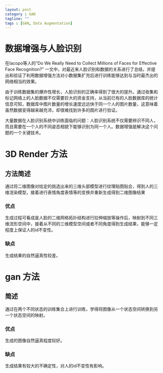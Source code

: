 ```yaml
---
layout: post
category : GAN
tagline: ""
tags : [GAN, Data Augmentation]
---
```


# 数据增强与人脸识别  
在Iacopo等人的“Do We Really Need to Collect Millions of Faces for Eﬀective Face Recognition?” 一文中，对最近来人脸识别和数据的关系进行了总结，并提出和验证了利用数据增强方法对小数据集扩充后进行训练能够达到与当时最杰出的网络相当的效果。

由于训练数据集的爆炸性增长，人脸识别的正确率得到了很大的提升。通过收集和标记网络上的人脸数据不仅需要巨大的资金支持，从当前已有的人脸数据库的统计信息可知，数据库中图片数量的增长速度远远快于同一个人的图片数量，这意味着虽然数据变得越来越充沛，却很难找到许多的图片进行验证。

大量数据在人脸识别系统中训练面临的问题：人脸识别系统不仅需要辨识不同人，而且需要在一个人的不同姿态相貌下能够识别为同一个人。数据增强是解决这个问题的一个关键技术。

# 3D Render 方法  
## 方法简述  
通过将二维图像对给定的挑选出来的三维头部模型进行纹理贴图贴合，得到人的三维渲染模型，接着进行表情角度表情等的变换并重新生成得到二维图像结果

### 优点  
生成过程可看成是人脸的二维网格拓扑结构进行拉伸缩放等操作后，映射到不同三维流形空间中，接着从不同的三维模型空间或者不同角度得到生成结果，能够一定程度上保证人的id不变性。

### 缺点  
生成结果的自然逼真性较差。


# gan 方法   
## 简述  
通过在两个不同状态的训练集合上进行训练，学得将图像从一个状态空间转换到另一个状态空间的映射。

### 优点  
生成的图像自然逼真程度较好。

### 缺点    
生成结果有较大的不确定性，对人的id不变性有影响。
